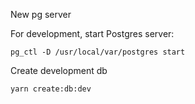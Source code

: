 New pg server

For development, start Postgres server:

```
pg_ctl -D /usr/local/var/postgres start
```

Create development db

```
yarn create:db:dev
```